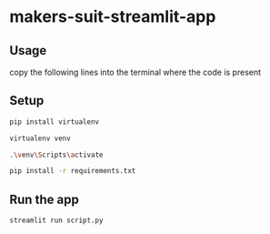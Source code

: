 # makers-suit-streamlit-app

## Usage
copy the following lines into the terminal where the code is present

## Setup
```bash
pip install virtualenv
```
```bash
virtualenv venv
```
```bash
.\venv\Scripts\activate
```
```bash
pip install -r requirements.txt
```

## Run the app
```bash
streamlit run script.py
```
